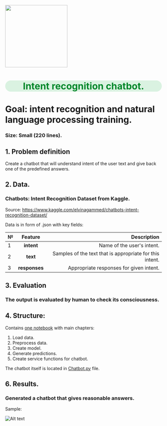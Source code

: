 <p align="left">
   <img src="https://image.freepik.com/free-photo/robot-doing-peace-sign_1048-3527.jpg"width="200">
</p>

<h1 style="text-align:center; color:#01872A; font-size:30px;
background:#daf2e1;border-radius: 20px;">Intent recognition chatbot.</h1>

# Goal: intent recognition and natural language processing training.
### Size: Small (220 lines).

## 1. Problem definition

Create a chatbot that will understand intent of the user text and give back 
one of the predefined answers.

## 2. Data.
### Chatbots: Intent Recognition Dataset from Kaggle.
Source: https://www.kaggle.com/elvinagammed/chatbots-intent-recognition-dataset/

Data is in form of .json with key fields:

| №    | Feature       | Description|
|------|:-------------:|-------------------------------------------------------:|
|1     |**intent**     |Name of the user's intent.                              |
|2     |**text**       |Samples of the text that is appropriate for this intent.|
|3     |**responses**   |Appropriate responses for given intent.                |

## 3. Evaluation

### The output is evaluated by human to check its consciousness.

## 4. Structure:

Contains <A href="https://nbviewer.org/github/sersonSerson/Projects/blob/master/NaturalLanguage/LSTMCalculator/LSTMcalculator.ipynb">one notebook</A> with main chapters:
1. Load data.
2. Preprocess data.
3. Create model.
4. Generate predictions.
5. Create service functions for chatbot.

The chatbot itself is located in [Chatbot.py](Chatbot.py) file.

## 6. Results.
### Generated a chatbot that gives reasonable answers.
Sample: 

![Alt text](chatbot.gif)
